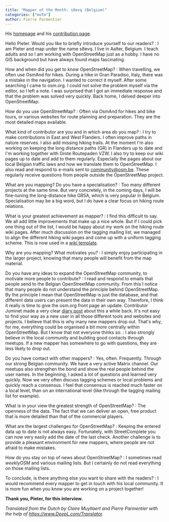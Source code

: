 ```yaml
---
title: "Mapper of the Month: s8evq (Belgium)"
categories: ["motm"]
author: Pierre Parmentier
---
```


His [homepage](https://www.openstreetmap.org/user/s8evq) and his [contribution page](https://hdyc.neis-one.org/?s8evq).

Hello Pieter. Would you like to briefly introduce yourself to our readers?
: I am Pieter and map under the name s8evq. I live in Aalter, Belgium. I teach adults and so I am working with OpenStreetMap just as a hobby. I have no GIS background but have always found maps fascinating.

<!--more-->

How and when did you get to know OpenStreetMap?
: When travelling, we often use OsmAnd for hikes. During a hike in Gran Paradiso, Italy, there was a mistake in the navigation. I wanted to correct it myself. After some searching I came to osm.org. I could not solve the problem myself via the editor, so I left a note. I was surprised that I got an immediate response and that the problem was solved very quickly. Back home, I delved deeper into OpenStreetMap.

How do you use OpenStreetMap?
: Often via OsmAnd for hikes and bike tours, or various websites for route planning and preparation. They are the most detailed maps available.

What kind of contributor are you and in which area do you map?
: I try to make contributions in East and West Flanders. I often improve paths in nature reserves. I also add missing hiking trails. At the moment I'm also working on keeping the long distance paths (GR) in Flanders up to date and I'm working together with Grote Routepaden VZW. I also try to keep our wiki pages up to date and add to them regularly. Especially the pages about our local Belgian traffic laws and how we translate them to OpenStreetMap. I also read and respond to e-mails sent to <community@osm.be>. These regularly receive questions from people outside the OpenStreetMap project.

What are you mapping? Do you have a specialisation?
: Too many different projects at the same time. But very concretely, in the coming days, I will be fine-tuning the long-distance hike GR5A, which is very popular in Belgium. Specialisation may be a big word, but I do have a clear focus on hiking route relations.

What is your greatest achievement as mapper?
: I find this difficult to say. We all add little improvements that make up a nice whole. But if I could pick one thing out of the list, I would be happy about my work on the hiking route wiki pages. After much discussion on the tagging mailing list, we managed to align the different hiking wiki pages and come up with a uniform tagging scheme. This is now used in a [wiki template](https://wiki.openstreetmap.org/wiki/Hiking#Tags_of_the_relation).

Why are you mapping? What motivates you?
: I simply enjoy participating in the larger project, knowing that many people will benefit from the map material.

Do you have any ideas to expand the OpenStreetMap community, to motivate more people to contribute?
: I read and respond to emails that people send to the Belgian OpenStreetMap community. From this I notice that many people do not understand the principle behind OpenStreetMap. By the principle I mean that OpenStreetMap is just the database, and that different data users can present the data in their own way. Therefore, I think it really is time to give the osm.org front page an update. Contributor Juminet made a very clear [diary post](https://www.openstreetmap.org/user/juminet/diary/391470) about this a while back. It's not easy to find your way as a new user in all those different tools and websites and projects. I believe that this is why many new mappers drop out. That's why, for me, everything could be organised a bit more centrally within OpenStreetMap. But I know that not everyone thinks so.
: I also strongly believe in the local community and building good contacts through meetups. If a new mapper has somewhere to go with questions, they are less likely to drop out.

Do you have contact with other mappers?
: Yes, often. Frequently. Through our strong Belgian community. We have a very active Matrix channel. Our meetups also strengthen the bond and show the real people behind the user names. In the beginning, I asked a lot of questions and learned very quickly. Now we very often discuss tagging schemes or local problems and quickly reach a consensus. I feel that consensus is reached much faster on a local level, than on an international level (like through the tagging mailing list for example).

What is in your view the greatest strength of OpenStreetMap?
: The openness of the data. The fact that we can deliver an open, free product that is more detailed than that of the commercial players.

What are the largest challenges for OpenStreetMap?
: Keeping the entered data up to date is not always easy. Fortunately, with StreetComplete you can now very easily add the date of the last check. Another challenge is to provide a pleasant environment for new mappers, where people are not afraid to make mistakes.

How do you stay on top of news about OpenStreetMap?
: I sometimes read _weeklyOSM_ and various mailing lists. But I certainly do not read everything on those mailing lists.

To conclude, is there anything else you want to share with the readers?
: I would recommend every mapper to get in touch with his local community. It is more fun when you know you are working on a project together!

**Thank you, Pieter, for this interview.**

_Translated from the Dutch by Claire Muyllaert and Pierre Parmentier with the help of <https://www.DeepL.com/Translator>._
